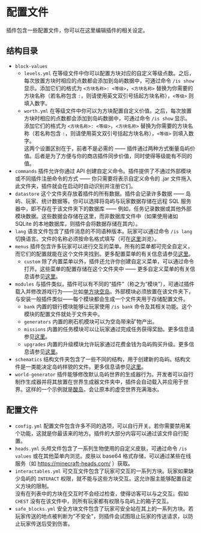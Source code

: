 # 配置文件

插件包含一些配置文件，你可以在这里编辑插件的相关设定。

## 结构目录

* `block-values`
  * `levels.yml`
    在等级文件中你可以配置方块对应的自定义等级点数。之后，每次放置方块时相应的点数都会添加到岛屿数据中，可通过命令 `/is show` 显示。添加它们的格式为 `<方块名称>: <等级>`，`<方块名称>` 替换为你需要的方块名称（若名称包含 `:`，则请使用英文双引号括起方块名称），`<等级>` 则填入数字。
  * `worth.yml`
    在等级文件中你可以为方块配置自定义价值。之后，每次放置方块时相应的点数都会添加到岛屿数据中，可通过命令 `/is show` 显示。添加它们的格式为 `<方块名称>: <等级>`，`<方块名称>` 替换为你需要的方块名称（若名称包含 `:`，则请使用英文双引号括起方块名称），`<等级>` 则填入数字。  
    这两个设置区别在于，前者不是必需的 —— 插件通过两种方式衡量岛屿价值。后者是为了方便与你的商店插件同步价值，同时使得等级能有不同的值。
* `commands`
  插件允许你通过 API 创建自定义命令。插件提供了不通过外部模块或不同插件注册命令的方式 —— 你只需要将表示自定义命令的 .jar 文件拖入此文件夹，插件就会在启动时自动识别并注册它们。
* `datastore`
  这个文件夹存放着插件的所有数据。插件会记录许多数据 —— 岛屿、玩家、统计数据等。你可以选择将岛屿与玩家数据存储在远程 SQL 服务器中，即不存在于该文件夹下的数据库 —— 例如，任务记录数据或其他外部模块数据。这些数据会存储在这里，而非数据库文件中（如果使用诸如 SQLite 的本地数据库，则插件会将数据存储在其内）。
* `lang`
  语言文件包含了插件消息的不同语种版本。玩家可以通过命令 `/is lang` 切换语言。文件的名称必须按命名格式填写（可在[这里](https://www.oracle.com/technetwork/java/javase/java8locales-2095355.html)浏览）。
* `menus`
  插件包含许多玩家可以进行交互的菜单。所有的菜单都可完全自定义，而它们的配置就能在这个文件夹找到。更多配置菜单的有关信息请参见[这里]()。
  * `custom`
    除了内置菜单以外，插件还允许你创建自定义菜单，可以通过命令打开。这些菜单的配置存储在这个文件夹中 —— 更多自定义菜单的有关信息请参见[这里]()。
* `modules`
  与插件类似，插件可以有不同的“插件”（称之为“模块”），可通过插件载入并修改游戏行为——比如[单方块空岛](overview.addons.ssboneblock.md)。外部模块必须放置在该文件夹下，与安装一般插件类似——每个模块都会生成一个文件夹用于存储配置文件。
  * `bank`
    内置的银行模块能够让玩家使用 `/is bank` 命令及其相关功能。这个模块的配置文件就处于文件夹中。
  * `generators`
    内置的刷石机模块可以为空岛带来矿物产出。
  * `missions`
    内置的任务模块可以让玩家通过完成任务获得奖励。更多信息请参见[这里](overview.missions.md)。
  * `upgrades`
    内置的升级模块允许玩家通过花费金钱为岛屿购买升级。更多信息请参见[这里](overview.upgrades.md)。
* `schematics`
  结构文件夹包含了一些不同的结构，用于创建新的岛屿。结构文件是一类能决定岛屿样貌的文件。更多信息请参见[这里](overview.schematics.md)。
* `world-generator`
  插件能够修改默认岛屿世界的生成器行为。开发者可以自行制作生成器并将其放置在世界生成器文件夹中，插件会自动载入并应用于世界。这样的一个示例就是[酸岛](overview.addons.md#acidislands-附属)，会让原本的虚空世界充满海水。

## 配置文件

* `config.yml`
  配置文件包含许多不同的选项，可以自行开关。若你需要禁用某个功能，这就是你最该来的地方。插件的大部分内容可以通过该文件自行配置。
* `heads.yml`
  头颅文件包含了一系列生物使用的自定义皮肤，可通过命令 `/is values` 或在其他菜单内浏览。皮肤以 base64 格式存储，可以通过某些在线服务（如 https://minecraft-heads.com/ ）获取。
* `interactables.yml`
  可交互文件包含了玩家可交互的一系列方块。玩家如果缺少岛屿的 `INTERACT` 权限，就不能与这些方块交互。这允许服主能够配置自定义方块的限制。  
  没有在列表中的方块在交互时不会经过检查，使得访客可以与之交互。假如 `CHEST` 没有在该文件中，则所有玩家都有权限与岛屿上的箱子交互。
* `safe_blocks.yml`
  安全方块文件包含了玩家可安全站在其上的一系列方块。若玩家传送的地点被判断为“不安全”，则插件会试图阻止玩家的传送请求，以防止玩家传送后受到伤害。